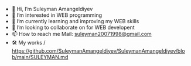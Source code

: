 - 👋 Hi, I’m Suleyman Amangeldiyev
- 👀 I’m interested in WEB programming
- 🌱 I’m currently learning and improving my WEB skills 
- 💞️ I’m looking to collaborate on for WEB developent
- 📫 How to reach me Mail: suleyman20071998@gmail.com
- 🛠  My works /  https://github.com/SuleymanAmangeldiyev/SuleymanAmangeldiyev/blob/main/SULEYMAN.md 

<!---
SuleymanAmangeldiyev/SuleymanAmangeldiyev is a ✨ special ✨ repository because its `README.md` (this file) appears on your GitHub profile.
You can click the Preview link to take a look at your changes.
--->
